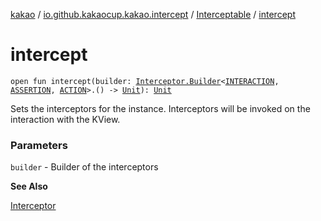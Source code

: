 [kakao](../../index.md) / [io.github.kakaocup.kakao.intercept](../index.md) / [Interceptable](index.md) / [intercept](./intercept.md)

# intercept

`open fun intercept(builder: `[`Interceptor.Builder`](../-interceptor/-builder/index.md)`<`[`INTERACTION`](index.md#INTERACTION)`, `[`ASSERTION`](index.md#ASSERTION)`, `[`ACTION`](index.md#ACTION)`>.() -> `[`Unit`](https://kotlinlang.org/api/latest/jvm/stdlib/kotlin/-unit/index.html)`): `[`Unit`](https://kotlinlang.org/api/latest/jvm/stdlib/kotlin/-unit/index.html)

Sets the interceptors for the instance.
Interceptors will be invoked on the interaction with the KView.

### Parameters

`builder` - Builder of the interceptors

**See Also**

[Interceptor](../-interceptor/index.md)

